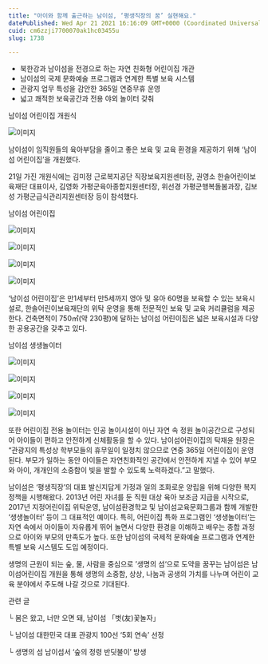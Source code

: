 ```yaml
---
title: "아이와 함께 출근하는 남이섬, ‘평생직장의 꿈’ 실현해요."
datePublished: Wed Apr 21 2021 16:16:09 GMT+0000 (Coordinated Universal Time)
cuid: cm6zzji7700070ak1hc03455u
slug: 1738

---
```



- 북한강과 남이섬을 전경으로 하는 자연 친화형 어린이집 개관
- 남이섬의 국제 문화예술 프로그램과 연계한 특별 보육 시스템
- 관광지 업무 특성을 감안한 365일 연중무휴 운영
- 넓고 쾌적한 보육공간과 전용 야외 놀이터 갖춰

남이섬 어린이집 개원식

![이미지](https://cdn.hashnode.com/res/hashnode/image/upload/v1739248290665/6167a3b4-eebe-42a5-9db3-7ca0dfa0dc57.jpeg)

남이섬이 임직원들의 육아부담을 줄이고 좋은 보육 및 교육 환경을 제공하기 위해 ‘남이섬 어린이집’을 개원했다.

21일 가진 개원식에는 김미정 근로복지공단 직장보육지원센터장, 권영소 한솔어린이보육재단 대표이사, 김영화 가평군육아종합지원센터장, 위선경 가평군행복돌봄과장, 김보성 가평군급식관리지원센터장 등이 참석했다.

남이섬 어린이집

![이미지](https://blog.kakaocdn.net/dn/ehE0Ux/btq3bGxQyKp/477kC8Qbn0gOa89zKV3vvK/img.jpg)

![이미지](https://blog.kakaocdn.net/dn/JghT2/btq3bmzCQXo/KPoSjZLnzTVfSvVKf4eTNk/img.jpg)

![이미지](https://cdn.hashnode.com/res/hashnode/image/upload/v1739248298979/bb88d812-82f4-4f17-a59b-dbc53cd50813.jpeg)

![이미지](https://cdn.hashnode.com/res/hashnode/image/upload/v1739248302300/3d3f580d-6f02-4e4d-8f1b-050533ff5b9b.jpeg)

‘남이섬 어린이집’은 만1세부터 만5세까지 영아 및 유아 60명을 보육할 수 있는 보육시설로, 한솔어린이보육재단의 위탁 운영을 통해 전문적인 보육 및 교육 커리큘럼을 제공한다. 건축면적이 750㎡(약 230평)에 달하는 남이섬 어린이집은 넓은 보육시설과 다양한 공용공간을 갖추고 있다.

남이섬 생생놀이터

![이미지](https://cdn.hashnode.com/res/hashnode/image/upload/v1739248305406/c8823a22-a391-4dd7-9dff-6681f6e8335f.jpeg)

![이미지](https://cdn.hashnode.com/res/hashnode/image/upload/v1739248308367/f9c3ee3c-dfb5-40d7-b0cb-f5d319b12795.jpeg)

![이미지](https://cdn.hashnode.com/res/hashnode/image/upload/v1739248311006/f685ff6d-3cb4-466b-aae2-38d9a3f61cc0.jpeg)

![이미지](https://cdn.hashnode.com/res/hashnode/image/upload/v1739248314299/30feb6d2-1b3e-4b04-bc95-2c071c578507.jpeg)

또한 어린이집 전용 놀이터는 인공 놀이시설이 아닌 자연 속 정원 놀이공간으로 구성되어 아이들이 편하고 안전하게 신체활동을 할 수 있다. 남이섬어린이집의 탁재윤 원장은 “관광지의 특성상 학부모들의 휴무일이 일정치 않으므로 연중 365일 어린이집이 운영된다. 부모가 일하는 동안 아이들은 자연친화적인 공간에서 안전하게 지낼 수 있어 부모와 아이, 개개인의 소중함이 빛을 발할 수 있도록 노력하겠다.”고 말했다.

남이섬은 ‘평생직장’의 대표 발신지답게 가정과 일의 조화로운 양립을 위해 다양한 복지정책을 시행해왔다. 2013년 어린 자녀를 둔 직원 대상 육아 보조금 지급을 시작으로, 2017년 지정어린이집 위탁운영, 남이섬환경학교 및 남이섬교육문화그룹과 함께 개발한 ‘생생놀이터’ 등이 그 대표적인 예이다. 특히, 어린이집 특화 프로그램인 ‘생생놀이터‘는 자연 속에서 아이들이 자유롭게 뛰어 놀면서 다양한 환경을 이해하고 배우는 종합 과정으로 아이와 부모의 만족도가 높다. 또한 남이섬의 국제적 문화예술 프로그램과 연계한 특별 보육 시스템도 도입 예정이다.

생명의 근원이 되는 숲, 물, 사람을 중심으로 ’생명의 섬‘으로 도약을 꿈꾸는 남이섬은 남이섬어린이집 개원을 통해 생명의 소중함, 상상, 나눔과 공생의 가치를 나누며 어린이 교육 분야에서 주도해 나갈 것으로 기대된다.

관련 글

└ 봄은 왔고, 너만 오면 돼, 남이섬 「벗(友)꽃놀자」

└ 남이섬 대한민국 대표 관광지 100선 ‘5회 연속’ 선정

└ 생명의 섬 남이섬서 ‘숲의 정령 반딧불이’ 방생